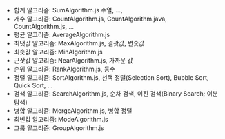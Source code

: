 - 합계 알고리즘: SumAlgorithm.js 수열, ..., 
- 개수 알고리즘: CountAlgorithm.js, CountAlgorithm.java, CountAlgorithm.js, ...
- 평균 알고리즘: AverageAlgorithm.js
- 최댓값 알고리즘: MaxAlgorithm.js, 결괏값, 변숫값
- 최솟값 알고리즘: MinAlgorithm.js
- 근삿값 알고리즘: NearAlgorithm.js, 가까운 값
- 순위 알고리즘: RankAlgorithm.js, 등수 
- 정렬 알고리즘: SortAlgorithm.js, 선택 정렬(Selection Sort), Bubble Sort, Quick Sort, ... 
- 검색 알고리즘: SearchAlgorithm.js, 순차 검색, 이진 검색(Binary Search; 이분 탐색)
- 병합 알고리즘: MergeAlgorithm.js, 병합 정렬
- 최빈값 알고리즘: ModeAlgorithm.js
- 그룹 알고리즘: GroupAlgorithm.js